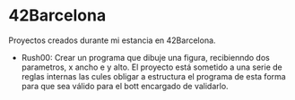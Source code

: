 # 42Barcelona

Proyectos creados durante mi estancia en 42Barcelona.
- Rush00: Crear un programa que dibuje una figura, recibienndo dos parametros, x ancho e y alto. El proyecto está sometido a una serie de reglas internas las cules obligar a estructura el programa de esta forma para que sea válido para el bott encargado de validarlo.
